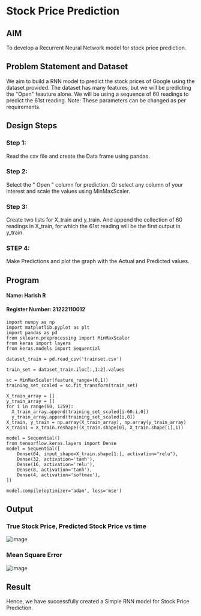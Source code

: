 # Stock Price Prediction

## AIM

To develop a Recurrent Neural Network model for stock price prediction.

## Problem Statement and Dataset
We aim to build a RNN model to predict the stock prices of Google using the dataset provided. The dataset has many features, but we will be predicting the "Open" feauture alone. We will be using a sequence of 60 readings to predict the 61st reading.
Note: These parameters can be changed as per requirements.

## Design Steps

### Step 1:
Read the csv file and create the Data frame using pandas.


### Step 2:
Select the " Open " column for prediction. Or select any column of your interest and scale the values using MinMaxScaler.



### Step 3:
Create two lists for X_train and y_train. And append the collection of 60 readings in X_train, for which the 61st reading will be the first output in y_train.

### STEP 4:
Make Predictions and plot the graph with the Actual and Predicted values.



## Program
#### Name: Harish R
#### Register Number: 21222110012

```
import numpy as np
import matplotlib.pyplot as plt
import pandas as pd
from sklearn.preprocessing import MinMaxScaler
from keras import layers
from keras.models import Sequential
```
```
dataset_train = pd.read_csv('trainset.csv')
```
```
train_set = dataset_train.iloc[:,1:2].values
```
```
sc = MinMaxScaler(feature_range=(0,1))
training_set_scaled = sc.fit_transform(train_set)
```
```
X_train_array = []
y_train_array = []
for i in range(60, 1259):
  X_train_array.append(training_set_scaled[i-60:i,0])
  y_train_array.append(training_set_scaled[i,0])
X_train, y_train = np.array(X_train_array), np.array(y_train_array)
X_train1 = X_train.reshape((X_train.shape[0], X_train.shape[1],1))
```
```
model = Sequential()
from tensorflow.keras.layers import Dense
model = Sequential([
    Dense(64, input_shape=X_train.shape[1:], activation="relu"),
    Dense(32, activation='tanh'),
    Dense(16, activation='relu'),
    Dense(8, activation='tanh'),
    Dense(4, activation='softmax'),
])

model.compile(optimizer='adam', loss='mse')
```

## Output

### True Stock Price, Predicted Stock Price vs time

![image](https://github.com/Harishspice/rnn-stock-price-prediction/assets/117935868/70b0822e-6395-4f4e-a04f-17abcac4cdff)


### Mean Square Error

![image](https://github.com/Harishspice/rnn-stock-price-prediction/assets/117935868/9f07f229-efc2-4907-a805-999f58a08701)

## Result
Hence, we have successfully created a Simple RNN model for Stock Price Prediction.


